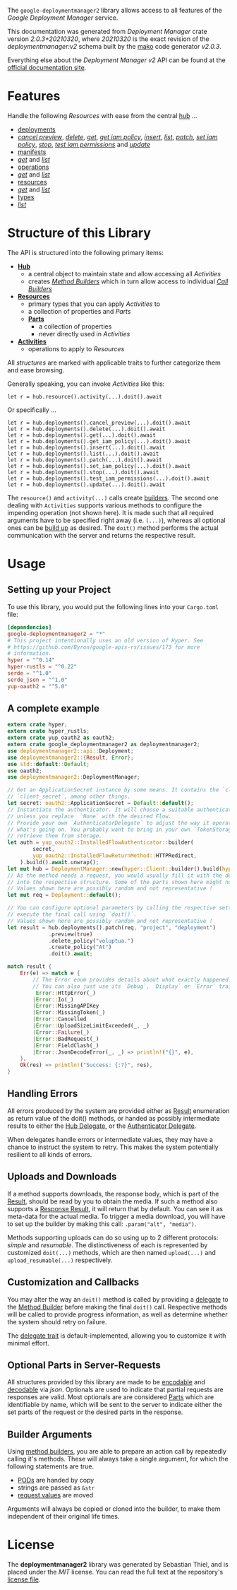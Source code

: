 <!---
DO NOT EDIT !
This file was generated automatically from 'src/mako/api/README.md.mako'
DO NOT EDIT !
-->
The `google-deploymentmanager2` library allows access to all features of the *Google Deployment Manager* service.

This documentation was generated from *Deployment Manager* crate version *2.0.3+20210320*, where *20210320* is the exact revision of the *deploymentmanager:v2* schema built by the [mako](http://www.makotemplates.org/) code generator *v2.0.3*.

Everything else about the *Deployment Manager* *v2* API can be found at the
[official documentation site](https://cloud.google.com/deployment-manager).
# Features

Handle the following *Resources* with ease from the central [hub](https://docs.rs/google-deploymentmanager2/2.0.3+20210320/google_deploymentmanager2/DeploymentManager) ... 

* [deployments](https://docs.rs/google-deploymentmanager2/2.0.3+20210320/google_deploymentmanager2/api::Deployment)
 * [*cancel preview*](https://docs.rs/google-deploymentmanager2/2.0.3+20210320/google_deploymentmanager2/api::DeploymentCancelPreviewCall), [*delete*](https://docs.rs/google-deploymentmanager2/2.0.3+20210320/google_deploymentmanager2/api::DeploymentDeleteCall), [*get*](https://docs.rs/google-deploymentmanager2/2.0.3+20210320/google_deploymentmanager2/api::DeploymentGetCall), [*get iam policy*](https://docs.rs/google-deploymentmanager2/2.0.3+20210320/google_deploymentmanager2/api::DeploymentGetIamPolicyCall), [*insert*](https://docs.rs/google-deploymentmanager2/2.0.3+20210320/google_deploymentmanager2/api::DeploymentInsertCall), [*list*](https://docs.rs/google-deploymentmanager2/2.0.3+20210320/google_deploymentmanager2/api::DeploymentListCall), [*patch*](https://docs.rs/google-deploymentmanager2/2.0.3+20210320/google_deploymentmanager2/api::DeploymentPatchCall), [*set iam policy*](https://docs.rs/google-deploymentmanager2/2.0.3+20210320/google_deploymentmanager2/api::DeploymentSetIamPolicyCall), [*stop*](https://docs.rs/google-deploymentmanager2/2.0.3+20210320/google_deploymentmanager2/api::DeploymentStopCall), [*test iam permissions*](https://docs.rs/google-deploymentmanager2/2.0.3+20210320/google_deploymentmanager2/api::DeploymentTestIamPermissionCall) and [*update*](https://docs.rs/google-deploymentmanager2/2.0.3+20210320/google_deploymentmanager2/api::DeploymentUpdateCall)
* [manifests](https://docs.rs/google-deploymentmanager2/2.0.3+20210320/google_deploymentmanager2/api::Manifest)
 * [*get*](https://docs.rs/google-deploymentmanager2/2.0.3+20210320/google_deploymentmanager2/api::ManifestGetCall) and [*list*](https://docs.rs/google-deploymentmanager2/2.0.3+20210320/google_deploymentmanager2/api::ManifestListCall)
* [operations](https://docs.rs/google-deploymentmanager2/2.0.3+20210320/google_deploymentmanager2/api::Operation)
 * [*get*](https://docs.rs/google-deploymentmanager2/2.0.3+20210320/google_deploymentmanager2/api::OperationGetCall) and [*list*](https://docs.rs/google-deploymentmanager2/2.0.3+20210320/google_deploymentmanager2/api::OperationListCall)
* [resources](https://docs.rs/google-deploymentmanager2/2.0.3+20210320/google_deploymentmanager2/api::Resource)
 * [*get*](https://docs.rs/google-deploymentmanager2/2.0.3+20210320/google_deploymentmanager2/api::ResourceGetCall) and [*list*](https://docs.rs/google-deploymentmanager2/2.0.3+20210320/google_deploymentmanager2/api::ResourceListCall)
* [types](https://docs.rs/google-deploymentmanager2/2.0.3+20210320/google_deploymentmanager2/api::Type)
 * [*list*](https://docs.rs/google-deploymentmanager2/2.0.3+20210320/google_deploymentmanager2/api::TypeListCall)




# Structure of this Library

The API is structured into the following primary items:

* **[Hub](https://docs.rs/google-deploymentmanager2/2.0.3+20210320/google_deploymentmanager2/DeploymentManager)**
    * a central object to maintain state and allow accessing all *Activities*
    * creates [*Method Builders*](https://docs.rs/google-deploymentmanager2/2.0.3+20210320/google_deploymentmanager2/client::MethodsBuilder) which in turn
      allow access to individual [*Call Builders*](https://docs.rs/google-deploymentmanager2/2.0.3+20210320/google_deploymentmanager2/client::CallBuilder)
* **[Resources](https://docs.rs/google-deploymentmanager2/2.0.3+20210320/google_deploymentmanager2/client::Resource)**
    * primary types that you can apply *Activities* to
    * a collection of properties and *Parts*
    * **[Parts](https://docs.rs/google-deploymentmanager2/2.0.3+20210320/google_deploymentmanager2/client::Part)**
        * a collection of properties
        * never directly used in *Activities*
* **[Activities](https://docs.rs/google-deploymentmanager2/2.0.3+20210320/google_deploymentmanager2/client::CallBuilder)**
    * operations to apply to *Resources*

All *structures* are marked with applicable traits to further categorize them and ease browsing.

Generally speaking, you can invoke *Activities* like this:

```Rust,ignore
let r = hub.resource().activity(...).doit().await
```

Or specifically ...

```ignore
let r = hub.deployments().cancel_preview(...).doit().await
let r = hub.deployments().delete(...).doit().await
let r = hub.deployments().get(...).doit().await
let r = hub.deployments().get_iam_policy(...).doit().await
let r = hub.deployments().insert(...).doit().await
let r = hub.deployments().list(...).doit().await
let r = hub.deployments().patch(...).doit().await
let r = hub.deployments().set_iam_policy(...).doit().await
let r = hub.deployments().stop(...).doit().await
let r = hub.deployments().test_iam_permissions(...).doit().await
let r = hub.deployments().update(...).doit().await
```

The `resource()` and `activity(...)` calls create [builders][builder-pattern]. The second one dealing with `Activities` 
supports various methods to configure the impending operation (not shown here). It is made such that all required arguments have to be 
specified right away (i.e. `(...)`), whereas all optional ones can be [build up][builder-pattern] as desired.
The `doit()` method performs the actual communication with the server and returns the respective result.

# Usage

## Setting up your Project

To use this library, you would put the following lines into your `Cargo.toml` file:

```toml
[dependencies]
google-deploymentmanager2 = "*"
# This project intentionally uses an old version of Hyper. See
# https://github.com/Byron/google-apis-rs/issues/173 for more
# information.
hyper = "^0.14"
hyper-rustls = "^0.22"
serde = "^1.0"
serde_json = "^1.0"
yup-oauth2 = "^5.0"
```

## A complete example

```Rust
extern crate hyper;
extern crate hyper_rustls;
extern crate yup_oauth2 as oauth2;
extern crate google_deploymentmanager2 as deploymentmanager2;
use deploymentmanager2::api::Deployment;
use deploymentmanager2::{Result, Error};
use std::default::Default;
use oauth2;
use deploymentmanager2::DeploymentManager;

// Get an ApplicationSecret instance by some means. It contains the `client_id` and 
// `client_secret`, among other things.
let secret: oauth2::ApplicationSecret = Default::default();
// Instantiate the authenticator. It will choose a suitable authentication flow for you, 
// unless you replace  `None` with the desired Flow.
// Provide your own `AuthenticatorDelegate` to adjust the way it operates and get feedback about 
// what's going on. You probably want to bring in your own `TokenStorage` to persist tokens and
// retrieve them from storage.
let auth = yup_oauth2::InstalledFlowAuthenticator::builder(
        secret,
        yup_oauth2::InstalledFlowReturnMethod::HTTPRedirect,
    ).build().await.unwrap();
let mut hub = DeploymentManager::new(hyper::Client::builder().build(hyper_rustls::HttpsConnector::with_native_roots()), auth);
// As the method needs a request, you would usually fill it with the desired information
// into the respective structure. Some of the parts shown here might not be applicable !
// Values shown here are possibly random and not representative !
let mut req = Deployment::default();

// You can configure optional parameters by calling the respective setters at will, and
// execute the final call using `doit()`.
// Values shown here are possibly random and not representative !
let result = hub.deployments().patch(req, "project", "deployment")
             .preview(true)
             .delete_policy("voluptua.")
             .create_policy("At")
             .doit().await;

match result {
    Err(e) => match e {
        // The Error enum provides details about what exactly happened.
        // You can also just use its `Debug`, `Display` or `Error` traits
         Error::HttpError(_)
        |Error::Io(_)
        |Error::MissingAPIKey
        |Error::MissingToken(_)
        |Error::Cancelled
        |Error::UploadSizeLimitExceeded(_, _)
        |Error::Failure(_)
        |Error::BadRequest(_)
        |Error::FieldClash(_)
        |Error::JsonDecodeError(_, _) => println!("{}", e),
    },
    Ok(res) => println!("Success: {:?}", res),
}

```
## Handling Errors

All errors produced by the system are provided either as [Result](https://docs.rs/google-deploymentmanager2/2.0.3+20210320/google_deploymentmanager2/client::Result) enumeration as return value of
the doit() methods, or handed as possibly intermediate results to either the 
[Hub Delegate](https://docs.rs/google-deploymentmanager2/2.0.3+20210320/google_deploymentmanager2/client::Delegate), or the [Authenticator Delegate](https://docs.rs/yup-oauth2/*/yup_oauth2/trait.AuthenticatorDelegate.html).

When delegates handle errors or intermediate values, they may have a chance to instruct the system to retry. This 
makes the system potentially resilient to all kinds of errors.

## Uploads and Downloads
If a method supports downloads, the response body, which is part of the [Result](https://docs.rs/google-deploymentmanager2/2.0.3+20210320/google_deploymentmanager2/client::Result), should be
read by you to obtain the media.
If such a method also supports a [Response Result](https://docs.rs/google-deploymentmanager2/2.0.3+20210320/google_deploymentmanager2/client::ResponseResult), it will return that by default.
You can see it as meta-data for the actual media. To trigger a media download, you will have to set up the builder by making
this call: `.param("alt", "media")`.

Methods supporting uploads can do so using up to 2 different protocols: 
*simple* and *resumable*. The distinctiveness of each is represented by customized 
`doit(...)` methods, which are then named `upload(...)` and `upload_resumable(...)` respectively.

## Customization and Callbacks

You may alter the way an `doit()` method is called by providing a [delegate](https://docs.rs/google-deploymentmanager2/2.0.3+20210320/google_deploymentmanager2/client::Delegate) to the 
[Method Builder](https://docs.rs/google-deploymentmanager2/2.0.3+20210320/google_deploymentmanager2/client::CallBuilder) before making the final `doit()` call. 
Respective methods will be called to provide progress information, as well as determine whether the system should 
retry on failure.

The [delegate trait](https://docs.rs/google-deploymentmanager2/2.0.3+20210320/google_deploymentmanager2/client::Delegate) is default-implemented, allowing you to customize it with minimal effort.

## Optional Parts in Server-Requests

All structures provided by this library are made to be [encodable](https://docs.rs/google-deploymentmanager2/2.0.3+20210320/google_deploymentmanager2/client::RequestValue) and 
[decodable](https://docs.rs/google-deploymentmanager2/2.0.3+20210320/google_deploymentmanager2/client::ResponseResult) via *json*. Optionals are used to indicate that partial requests are responses 
are valid.
Most optionals are are considered [Parts](https://docs.rs/google-deploymentmanager2/2.0.3+20210320/google_deploymentmanager2/client::Part) which are identifiable by name, which will be sent to 
the server to indicate either the set parts of the request or the desired parts in the response.

## Builder Arguments

Using [method builders](https://docs.rs/google-deploymentmanager2/2.0.3+20210320/google_deploymentmanager2/client::CallBuilder), you are able to prepare an action call by repeatedly calling it's methods.
These will always take a single argument, for which the following statements are true.

* [PODs][wiki-pod] are handed by copy
* strings are passed as `&str`
* [request values](https://docs.rs/google-deploymentmanager2/2.0.3+20210320/google_deploymentmanager2/client::RequestValue) are moved

Arguments will always be copied or cloned into the builder, to make them independent of their original life times.

[wiki-pod]: http://en.wikipedia.org/wiki/Plain_old_data_structure
[builder-pattern]: http://en.wikipedia.org/wiki/Builder_pattern
[google-go-api]: https://github.com/google/google-api-go-client

# License
The **deploymentmanager2** library was generated by Sebastian Thiel, and is placed 
under the *MIT* license.
You can read the full text at the repository's [license file][repo-license].

[repo-license]: https://github.com/Byron/google-apis-rsblob/main/LICENSE.md
